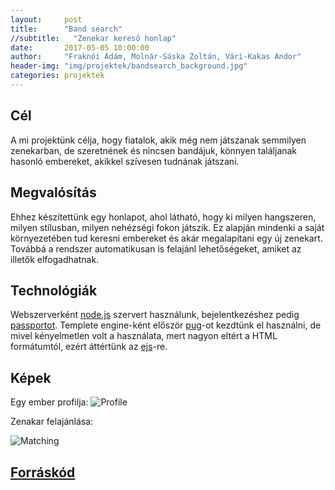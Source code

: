 ```yaml
---
layout:     post
title:      "Band search"
//subtitle:   "Zenekar kereső honlap"
date:       2017-05-05 10:00:00
author:     "Fraknói Ádám, Molnár-Sáska Zoltán, Vári-Kakas Andor"
header-img: "img/projektek/bandsearch_background.jpg"
categories: projektek
---
```

<h2>Cél</h2>
A mi projektünk célja, hogy fiatalok, akik még nem játszanak semmilyen zenekarban, de szeretnének és nincsen bandájuk, könnyen találjanak hasonló embereket, akikkel szívesen tudnának játszani.

<h2>Megvalósítás</h2>
Ehhez készítettünk egy honlapot, ahol látható, hogy ki milyen hangszeren, milyen stílusban, milyen nehézségi fokon játszik. Ez alapján mindenki a saját környezetében tud keresni embereket és akár megalapítani egy új zenekart. Továbbá a rendszer automatikusan is felajánl lehetőségeket, amiket az illetők elfogadhatnak.

<h2>Technológiák</h2>
Webszerverként <a href="https://nodejs.org">node.js</a> szervert használunk, bejelentkezéshez pedig <a href="http://passportjs.org/">passportot</a>. Templete engine-ként először <a href="https://pugjs.org">pug</a>-ot kezdtünk el használni, de mivel kényelmetlen volt a használata, mert nagyon eltért a HTML formátumtól, ezért áttértünk az <a href="http://ejs.co/">ejs</a>-re.

<h2>Képek</h2>
Egy ember profilja:

<img src="{{ site.baseurl }}/img/projektek/bandsearch_profile.png" class="img-responsive" alt="Profile">


Zenakar felajánlása:

<img src="{{ site.baseurl }}/img/projektek/bandsearch_matching.png" class="img-responsive" alt="Matching">

<h2><a href="https://github.com/msaska9/Zenekar">Forráskód</a></h2>
